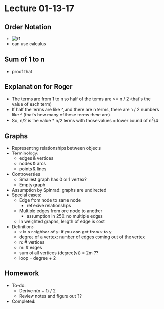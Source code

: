# Lecture 01-13-17

## Order Notation
- ![f1] <!-- lim log<sup>2</sup>n / n -->
- can use calculus

## Sum of 1 to n
- proof that 

## Explanation for Roger
- The terms are from 1 to n so half of the terms are >= n / 2 (that's the value of each term)
- If half the terms are like ^, and there are n terms, there are n / 2 numbers like ^ (that's how many of those terms there are)
- So, n/2 is the value * n/2 terms with those values = lower bound of n<sup>2</sup>/4

## Graphs
- Representing relationships between objects
- Terminology:
    - edges & vertices
    - nodes & arcs
    - points & lines
- Controversies
    - Smallest graph has 0 or 1 vertex?
    - Empty graph
- Assumption by Spinrad: graphs are undirected
- Special cases:
    - Edge from node to same node
        - reflexive relationships
    - Multiple edges from one node to another
        - assumption in 250: no multiple edges
    - In weighted graphs, length of edge is cost
- Definitions
    - x is a neighbor of y: if you can get from x to y
    - degree of a vertex: number of edges coming out of the vertex
    - n: # vertices
    - m: # edges
    - sum of all vertices (degree(v)) = 2m ??
    - loop = degree + 2

## Homework
- To-do:
    - Derive n(n + 1) / 2
    - Review notes and figure out ??
- Completed:


[f1]: http://chart.apis.google.com/chart?cht=tx&chl=lim\%20of%20\%20\frac{log(n^2)}{n}